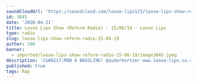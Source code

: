 ```yaml
---
soundCloudUrl: 'https://soundcloud.com/loose-lips123/loose-lips-show-reform-radio-15082029'
id: 3845
date: '2020-04-21'
title: Loose Lips Show (Reform Radio) - 15/08/19 - Loose Lips
type: radio
slug: loose-lips-show-reform-radio-15-08-19
author: 100
banner:
  - imported/loose-lips-show-reform-radio-15-08-19/image3845.jpeg
description: 'C&#8217;MON A BASSLINE! @auderkortzer www.loose-lips.co.uk [...]Read More...'
published: true
tags: Rap
---
```

